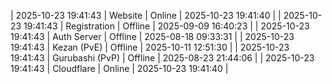 | 2025-10-23 19:41:43 | Website | Online | 2025-10-23 19:41:40 |
| 2025-10-23 19:41:43 | Registration | Offline | 2025-09-09 16:40:23 |
| 2025-10-23 19:41:43 | Auth Server | Offline | 2025-08-18 09:33:31 |
| 2025-10-23 19:41:43 | Kezan (PvE) | Offline | 2025-10-11 12:51:30 |
| 2025-10-23 19:41:43 | Gurubashi (PvP) | Offline | 2025-08-23 21:44:06 |
| 2025-10-23 19:41:43 | Cloudflare | Online | 2025-10-23 19:41:40 |
